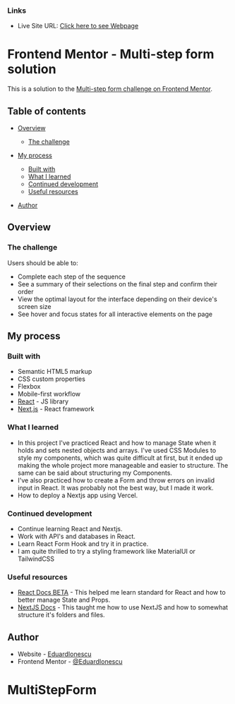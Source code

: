 ### Links

-   Live Site URL: [Click here to see Webpage](https://multi-step-form-eduardionescu.vercel.app/)

# Frontend Mentor - Multi-step form solution

This is a solution to the [Multi-step form challenge on Frontend Mentor](https://www.frontendmentor.io/challenges/multistep-form-YVAnSdqQBJ).

## Table of contents

-   [Overview](#overview)

    -   [The challenge](#the-challenge)

-   [My process](#my-process)
    -   [Built with](#built-with)
    -   [What I learned](#what-i-learned)
    -   [Continued development](#continued-development)
    -   [Useful resources](#useful-resources)
-   [Author](#author)

## Overview

### The challenge

Users should be able to:

-   Complete each step of the sequence
-   See a summary of their selections on the final step and confirm their order
-   View the optimal layout for the interface depending on their device's screen size
-   See hover and focus states for all interactive elements on the page

## My process

### Built with

-   Semantic HTML5 markup
-   CSS custom properties
-   Flexbox
-   Mobile-first workflow
-   [React](https://reactjs.org/) - JS library
-   [Next.js](https://nextjs.org/) - React framework

### What I learned

-   In this project I've practiced React and how to manage State when it holds and sets nested objects and arrays. I've used CSS Modules to style my components, which was quite difficult at first, but it ended up making the whole project more manageable and easier to structure. The same can be said about structuring my Components.
-   I've also practiced how to create a Form and throw errors on invalid input in React. It was probably not the best way, but I made it work.
-   How to deploy a Nextjs app using Vercel.

### Continued development

-   Continue learning React and Nextjs.
-   Work with API's and databases in React.
-   Learn React Form Hook and try it in practice.
-   I am quite thrilled to try a styling framework like MaterialUI or TailwindCSS

### Useful resources

-   [React Docs BETA](https://beta.reactjs.org/) - This helped me learn standard for React and how to better manage State and Props.
-   [NextJS Docs](https://nextjs.org/learn/foundations/about-nextjs) - This taught me how to use NextJS and how to somewhat structure it's folders and files.

## Author

-   Website - [EduardIonescu](https://ionescueduard.netlify.app)
-   Frontend Mentor - [@EduardIonescu](https://www.frontendmentor.io/profile/EduardIonescu)
# MultiStepForm
